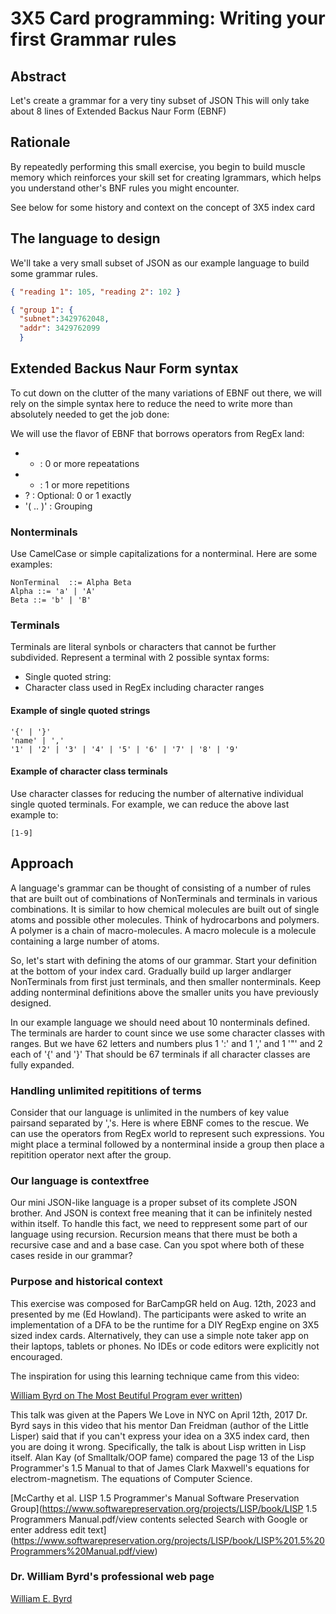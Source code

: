 # 3X5 Card programming: Writing your first Grammar rules

## Abstract

Let's create a grammar for a very tiny subset of JSON
This will only take about 8 lines of Extended Backus Naur Form (EBNF)

## Rationale

By repeatedly performing this small exercise, you begin to build muscle memory
which reinforces your skill set for creating lgrammars, which helps you understand
other's BNF rules you might encounter.


See below for  some history and context on the concept of 3X5 index card

## The language to design

We'll take a very small subset of JSON as our example language to build
some grammar rules.

```JSON
{ "reading 1": 105, "reading 2": 102 }
```

```JSON
{ "group 1": {
  "subnet":3429762048,
  "addr": 3429762099
  }
``` 



## Extended Backus Naur Form syntax

To cut down on the clutter of the many variations of EBNF out there,  we will
rely on the simple syntax here  to reduce the need to write   more than absolutely
needed to get the job done:

We will use the flavor of EBNF that borrows operators from RegEx land:

- * : 0 or more repeatations
- + : 1 or more  repetitions
- ? : Optional: 0 or 1 exactly
- '( .. )' : Grouping

### Nonterminals

Use CamelCase or simple capitalizations for a nonterminal. Here are some examples:

```EBNF
NonTerminal  ::= Alpha Beta
Alpha ::= 'a' | 'A'
Beta ::= 'b' | 'B'
```



### Terminals

Terminals are literal synbols or characters that cannot be further subdivided.
Represent  a terminal with 2 possible syntax forms:

- Single quoted string:
- Character class used in RegEx including character ranges

#### Example of single quoted strings

```
'{' | '}'
'name' | ','
'1' | '2' | '3' | '4' | '5' | '6' | '7' | '8' | '9'
```


 #### Example of character class  terminals

Use character classes for reducing the number of alternative individual
single quoted terminals. For example, we can reduce the above last example to:

```
[1-9]
```


## Approach

A language's grammar can be thought of consisting of a number of rules
that are built out of combinations of NonTerminals and terminals in various combinations.
It is similar to how chemical molecules are built out of single atoms and 
possible other molecules. Think of hydrocarbons and polymers.
A polymer is a chain of macro-molecules. A macro molecule is a molecule containing
a large number of atoms.

So, let's start with defining the atoms of our grammar. Start your definition
at the bottom of your index card.  Gradually build up larger andlarger NonTerminals
from first just terminals, and then smaller nonterminals.
Keep adding nonterminal definitions above the smaller units you have previously
designed.

In our example language we should need about 10 nonterminals defined. The terminals
are harder to count since we use some character classes with ranges. But
we have 62 letters and numbers plus 1 ':' and 1 ',' and 1 '"' and 2 each
of '{' and '}' That should be 67 terminals  if all character classes
are fully expanded.

### Handling unlimited  repititions of terms

Consider that our language is unlimited in the numbers of key value pairsand
separated by ','s. Here is where EBNF comes to the rescue. We can use
the operators from RegEx world to represent such expressions.
You might place a terminal followed by a nonterminal inside a group then
place a repitition operator next after the group.

### Our language is contextfree

Our mini JSON-like language is a proper subset of its complete JSON brother.
And JSON is context free meaning that it can be infinitely nested within itself.
To handle this fact, we need to  reppresent some part of our language using recursion.
Recursion means that there must be both a recursive case and and a base case.
Can you spot where both of these cases reside in our grammar? 







### Purpose and historical context

This exercise was composed for BarCampGR held on Aug. 12th, 2023 and presented by
me (Ed Howland). The participants were asked to write an implementation of a DFA
to be the runtime for a DIY RegExp engine on 3X5 sized index cards. Alternatively,
they can use a simple note taker app on their laptops, tablets or phones. No IDEs or code editors
were explicitly not encouraged.

The inspiration for using this learning technique came from this video:

[William Byrd on The Most Beutiful Program ever written](https://www.youtube.com/watch?v=OyfBQmvr2Hc))

This talk was given at the Papers We Love in NYC on April 12th,  2017
Dr. Byrd says in this video that his mentor Dan Freidman (author of the Little Lisper)
said that if you can't express your idea on a 3X5 index card, then you are doing it wrong.
Specifically, the talk is about Lisp written in Lisp itself.
Alan Kay (of Smalltalk/OOP fame) compared the page 13 of the Lisp Programmer's 1.5
Manual to that of James Clark Maxwell's equations for electrom-magnetism.
The equations of Computer Science.

[McCarthy et al. LISP 1.5 Programmer's Manual Software Preservation Group](https://www.softwarepreservation.org/projects/LISP/book/LISP 1.5 Programmers Manual.pdf/view contents selected Search with Google or enter address edit text](https://www.softwarepreservation.org/projects/LISP/book/LISP%201.5%20Programmers%20Manual.pdf/view)

### Dr. William Byrd's  professional web page

[William E. Byrd](http://webyrd.net/)

